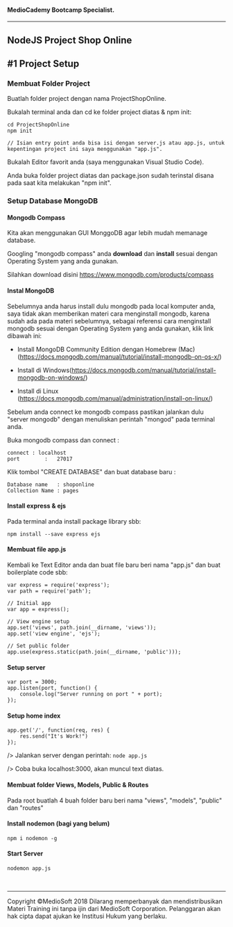 #### MedioCademy Bootcamp Specialist.

---

## NodeJS Project Shop Online

## #1 Project Setup 

### Membuat Folder Project

Buatlah folder project dengan nama ProjectShopOnline.

Bukalah terminal anda dan cd ke folder project diatas & npm init:

	cd ProjectShopOnline
	npm init
	
	// Isian entry point anda bisa isi dengan server.js atau app.js, untuk kepentingan project ini saya menggunakan "app.js".

Bukalah Editor favorit anda (saya menggunakan Visual Studio Code).	

Anda buka folder project diatas dan package.json sudah terinstal disana pada saat kita melakukan "npm init".

### Setup Database MongoDB

#### Mongodb Compass

Kita akan menggunakan GUI MonggoDB agar lebih mudah memanage database.

Googling "mongodb compass" anda **download** dan **install** sesuai dengan Operating System yang anda gunakan. 

Silahkan download disini https://www.mongodb.com/products/compass

#### Instal MongoDB

Sebelumnya anda harus install dulu mongodb pada local komputer anda, saya tidak akan memberikan materi cara menginstall mongodb, karena sudah ada pada materi sebelumnya, sebagai referensi cara menginstall mongodb sesuai dengan Operating System yang anda gunakan, klik link dibawah ini:

* Install MongoDB Community Edition dengan Homebrew (Mac) (https://docs.mongodb.com/manual/tutorial/install-mongodb-on-os-x/)

* Install di Windows(https://docs.mongodb.com/manual/tutorial/install-mongodb-on-windows/)

* Install di Linux (https://docs.mongodb.com/manual/administration/install-on-linux/)

Sebelum anda connect ke mongodb compass pastikan jalankan dulu "server mongodb" dengan menuliskan perintah "mongod" pada terminal anda.

Buka mongodb compass dan connect :

	connect : localhost
	port 		:	27017

Klik tombol "CREATE DATABASE" dan buat database baru :

	Database name 	: shoponline
	Collection Name : pages

#### Install express & ejs

Pada terminal anda install package library sbb:

	npm install --save express ejs

#### Membuat file app.js

Kembali ke Text Editor anda dan buat file baru beri nama "app.js" dan buat boilerplate code sbb:

	var express = require('express');
	var path = require('path');
	
	// Initial app
	var app = express();
	
	// View engine setup
	app.set('views', path.join(__dirname, 'views'));
	app.set('view engine', 'ejs');
	
	// Set public folder
	app.use(express.static(path.join(__dirname, 'public')));



#### Setup server

```
var port = 3000;
app.listen(port, function() {
	console.log("Server running on port " + port);
});
```

#### 

#### Setup home index

```
app.get('/', function(req, res) {
	res.send("It's Work!")
});
```

/> Jalankan server dengan perintah: ```node app.js```

/> Coba buka localhost:3000, akan muncul text diatas.



#### Membuat folder Views, Models, Public & Routes

Pada root buatlah 4 buah folder baru beri nama "views", "models", "public" dan "routes"
	
#### Install nodemon (bagi yang belum)

```npm i nodemon -g```



#### Start Server

	nodemon app.js


​	







---
Copyright &copy;MedioSoft 2018 
Dilarang memperbanyak dan mendistribusikan Materi Training ini tanpa ijin dari MedioSoft Corporation. Pelanggaran akan hak cipta dapat ajukan ke Institusi Hukum yang berlaku.
	
